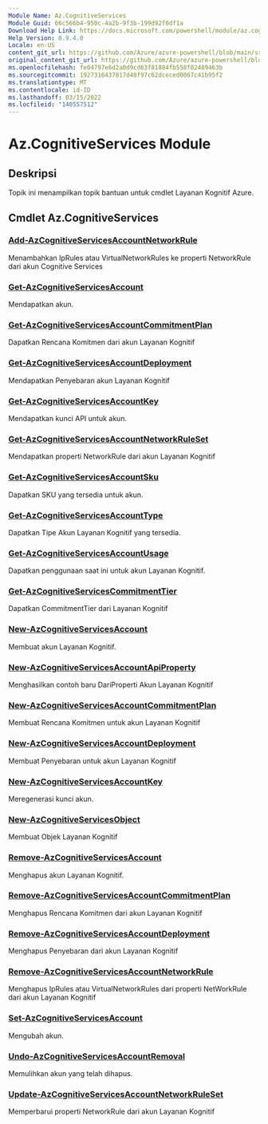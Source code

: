 ```yaml
---
Module Name: Az.CognitiveServices
Module Guid: 66c566b4-950c-4a2b-9f3b-199d92f0df1a
Download Help Link: https://docs.microsoft.com/powershell/module/az.cognitiveservices
Help Version: 0.9.4.0
Locale: en-US
content_git_url: https://github.com/Azure/azure-powershell/blob/main/src/CognitiveServices/CognitiveServices/help/Az.CognitiveServices.md
original_content_git_url: https://github.com/Azure/azure-powershell/blob/main/src/CognitiveServices/CognitiveServices/help/Az.CognitiveServices.md
ms.openlocfilehash: fe04797e6d2a0d9cd63f81884fb558f02489463b
ms.sourcegitcommit: 1927316437817d48f97c62dceced0067c41b95f2
ms.translationtype: MT
ms.contentlocale: id-ID
ms.lasthandoff: 03/15/2022
ms.locfileid: "140557512"
---
```

# Az.CognitiveServices Module
## Deskripsi
Topik ini menampilkan topik bantuan untuk cmdlet Layanan Kognitif Azure.

## Cmdlet Az.CognitiveServices
### [Add-AzCognitiveServicesAccountNetworkRule](Add-AzCognitiveServicesAccountNetworkRule.md)
Menambahkan IpRules atau VirtualNetworkRules ke properti NetworkRule dari akun Cognitive Services

### [Get-AzCognitiveServicesAccount](Get-AzCognitiveServicesAccount.md)
Mendapatkan akun.

### [Get-AzCognitiveServicesAccountCommitmentPlan](Get-AzCognitiveServicesAccountCommitmentPlan.md)
Dapatkan Rencana Komitmen dari akun Layanan Kognitif

### [Get-AzCognitiveServicesAccountDeployment](Get-AzCognitiveServicesAccountDeployment.md)
Mendapatkan Penyebaran akun Layanan Kognitif

### [Get-AzCognitiveServicesAccountKey](Get-AzCognitiveServicesAccountKey.md)
Mendapatkan kunci API untuk akun.

### [Get-AzCognitiveServicesAccountNetworkRuleSet](Get-AzCognitiveServicesAccountNetworkRuleSet.md)
Mendapatkan properti NetworkRule dari akun Layanan Kognitif

### [Get-AzCognitiveServicesAccountSku](Get-AzCognitiveServicesAccountSku.md)
Dapatkan SKU yang tersedia untuk akun.

### [Get-AzCognitiveServicesAccountType](Get-AzCognitiveServicesAccountType.md)
Dapatkan Tipe Akun Layanan Kognitif yang tersedia.

### [Get-AzCognitiveServicesAccountUsage](Get-AzCognitiveServicesAccountUsage.md)
Dapatkan penggunaan saat ini untuk akun Layanan Kognitif.

### [Get-AzCognitiveServicesCommitmentTier](Get-AzCognitiveServicesCommitmentTier.md)
Dapatkan CommitmentTier dari Layanan Kognitif

### [New-AzCognitiveServicesAccount](New-AzCognitiveServicesAccount.md)
Membuat akun Layanan Kognitif.

### [New-AzCognitiveServicesAccountApiProperty](New-AzCognitiveServicesAccountApiProperty.md)
Menghasilkan contoh baru DariProperti Akun Layanan Kognitif

### [New-AzCognitiveServicesAccountCommitmentPlan](New-AzCognitiveServicesAccountCommitmentPlan.md)
Membuat Rencana Komitmen untuk akun Layanan Kognitif

### [New-AzCognitiveServicesAccountDeployment](New-AzCognitiveServicesAccountDeployment.md)
Membuat Penyebaran untuk akun Layanan Kognitif

### [New-AzCognitiveServicesAccountKey](New-AzCognitiveServicesAccountKey.md)
Meregenerasi kunci akun.

### [New-AzCognitiveServicesObject](New-AzCognitiveServicesObject.md)
Membuat Objek Layanan Kognitif

### [Remove-AzCognitiveServicesAccount](Remove-AzCognitiveServicesAccount.md)
Menghapus akun Layanan Kognitif.

### [Remove-AzCognitiveServicesAccountCommitmentPlan](Remove-AzCognitiveServicesAccountCommitmentPlan.md)
Menghapus Rencana Komitmen dari akun Layanan Kognitif

### [Remove-AzCognitiveServicesAccountDeployment](Remove-AzCognitiveServicesAccountDeployment.md)
Menghapus Penyebaran dari akun Layanan Kognitif

### [Remove-AzCognitiveServicesAccountNetworkRule](Remove-AzCognitiveServicesAccountNetworkRule.md)
Menghapus IpRules atau VirtualNetworkRules dari properti NetWorkRule dari akun Layanan Kognitif

### [Set-AzCognitiveServicesAccount](Set-AzCognitiveServicesAccount.md)
Mengubah akun.

### [Undo-AzCognitiveServicesAccountRemoval](Undo-AzCognitiveServicesAccountRemoval.md)
Memulihkan akun yang telah dihapus.

### [Update-AzCognitiveServicesAccountNetworkRuleSet](Update-AzCognitiveServicesAccountNetworkRuleSet.md)
Memperbarui properti NetworkRule dari akun Layanan Kognitif

